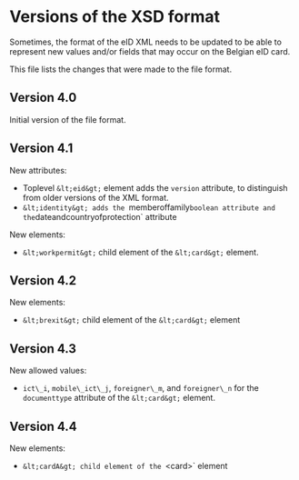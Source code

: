 Versions of the XSD format
==========================

Sometimes, the format of the eID XML needs to be updated to be able to
represent new values and/or fields that may occur on the Belgian eID
card.

This file lists the changes that were made to the file format.

Version 4.0
-----------

Initial version of the file format.

Version 4.1
-----------

New attributes:

- Toplevel `&lt;eid&gt;` element adds the `version` attribute, to
  distinguish from older versions of the XML format.
- `&lt;identity&gt; adds the `memberoffamily` boolean attribute and the
  `dateandcountryofprotection` attribute

New elements:

- `&lt;workpermit&gt;` child element of the `&lt;card&gt;` element.

Version 4.2
-----------

New elements:

- `&lt;brexit&gt;` child element of the `&lt;card&gt;` element

Version 4.3
-----------

New allowed values:

- `ict\_i`, `mobile\_ict\_j`, `foreigner\_m`, and `foreigner\_n` for the
  `documenttype` attribute of the `&lt;card&gt;` element.

Version 4.4
-----------

New elements:

- `&lt;cardA&gt; child element of the `&lt;card&gt;` element
